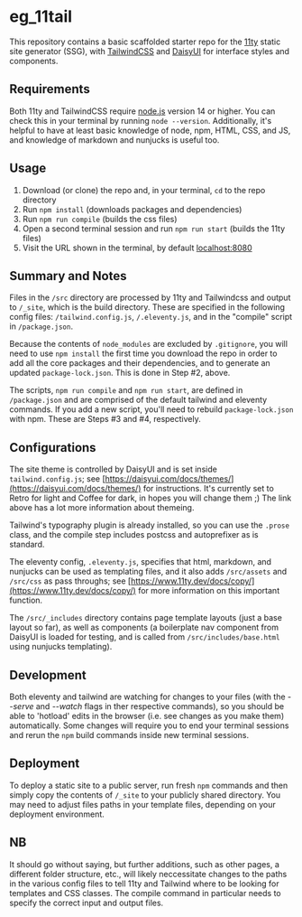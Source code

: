 # eg_11tail
This repository contains a basic scaffolded starter repo for the [11ty](https://www.11ty.dev/) static site generator (SSG), with [TailwindCSS](https://tailwindcss.com/installation) and [DaisyUI](https://daisyui.com/) for interface styles and components.

## Requirements
Both 11ty and TailwindCSS require [node.js](https://nodejs.org) version 14 or higher. You can check this in your terminal by running ```node --version```. Additionally, it's helpful to have at least basic knowledge of node, npm, HTML, CSS, and JS, and knowledge of markdown and nunjucks is useful too. 

## Usage
  1. Download (or clone) the repo and, in your terminal, ```cd``` to the repo directory 
  2. Run ```npm install``` (downloads packages and dependencies)
  3. Run ```npm run compile``` (builds the css files)
  4. Open a second terminal session and run ```npm run start``` (builds the 11ty files)
  5. Visit the URL shown in the terminal, by default [localhost:8080](localhost:8080)

## Summary and Notes
Files in the ```/src``` directory are processed by 11ty and Tailwindcss and output to ```/_site```, which is the build directory. These are specified in the following config files: ```/tailwind.config.js```, ```/.eleventy.js```, and in the "compile" script in ```/package.json```.

Because the contents of ```node_modules``` are excluded by ```.gitignore```, you will need to use ```npm install``` the first time you download the repo in order to add all the core packages and their dependencies, and to generate an updated ```package-lock.json```. This is done in Step #2, above.

The scripts, ```npm run compile``` and ```npm run start```, are defined in ```/package.json``` and are comprised of the default tailwind and eleventy commands. If you add a new script, you'll need to rebuild ```package-lock.json``` with npm. These are Steps #3 and #4, respectively.

## Configurations

The site theme is controlled by DaisyUI and is set inside ```tailwind.config.js```; see [https://daisyui.com/docs/themes/](https://daisyui.com/docs/themes/) for instructions. It's currently set to Retro for light and Coffee for dark, in hopes you will change them ;) The link above has a lot more information about themeing.

Tailwind's typography plugin is already installed, so you can use the ```.prose``` class, and the compile step includes postcss and autoprefixer as is standard.

The eleventy config, ```.eleventy.js```, specifies that html, markdown, and nunjucks can be used as templating files, and it also adds ```/src/assets``` and ```/src/css``` as pass throughs; see [https://www.11ty.dev/docs/copy/](https://www.11ty.dev/docs/copy/) for more information on this important function.

The ```/src/_includes``` directory contains page template layouts (just a base layout so far), as well as components (a boilerplate nav component from DaisyUI is loaded for testing, and is called from ```/src/includes/base.html``` using nunjucks templating).

## Development
Both eleventy and tailwind are watching for changes to your files (with the *--serve* and *--watch* flags in ther respective commands), so you should be able to 'hotload' edits in the browser (i.e. see changes as you make them) automatically. Some changes will require you to end your terminal sessions and rerun the ```npm``` build commands inside new terminal sessions.

## Deployment
To deploy a static site to a public server, run fresh ```npm``` commands and then simply copy the contents of ```/_site``` to your publicly shared directory. You may need to adjust files paths in your template files, depending on your deployment environment.

## NB
It should go without saying, but further additions, such as other pages, a different folder structure, etc., will likely neccessitate changes to the paths in the various config files to tell 11ty and Tailwind where to be looking for templates and CSS classes. The compile command in particular needs to specify the correct input and output files.